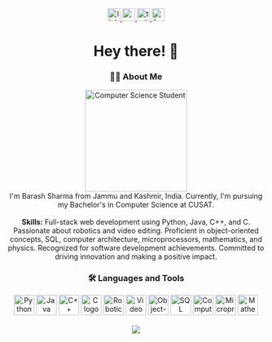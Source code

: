 <div align="center">
  <a href="https://www.linkedin.com/in/barash-sharma-321705153/">
    <img src="https://img.shields.io/static/v1?message=LinkedIn&logo=linkedin&label=&color=0077B5&logoColor=white&labelColor=&style=for-the-badge" height="25" alt="linkedin logo"  />
  </a>
  <a href="https://www.youtube.com/channel/UCrHETrTYgbsTLpaoC2hH54g">
    <img src="https://img.shields.io/static/v1?message=Youtube&logo=youtube&label=&color=FF0000&logoColor=white&labelColor=&style=for-the-badge" height="25" alt="youtube logo"  />
  </a>
  <a href="https://twitter.com/BarashSharma">
    <img src="https://img.shields.io/static/v1?message=Twitter&logo=twitter&label=&color=1DA1F2&logoColor=white&labelColor=&style=for-the-badge" height="25" alt="twitter logo"  />
  </a>
  <a href="https://leetcode.com/barash1311/">
    <img src="https://img.shields.io/static/v1?message=LeetCode&logo=leetcode&label=&color=FFA116&logoColor=white&labelColor=&style=for-the-badge" height="25" alt="LeetCode logo" />
  </a>
</div>

<h1 align="center">Hey there! 👋</h1>

<h3 align="center">👩‍💻 About Me</h3>

<p align="center">
  <img src="https://i.imgur.com/n9vZucl.jpg" height="200" alt="Computer Science Student" /><br>
  I'm Barash Sharma from Jammu and Kashmir, India. Currently, I'm pursuing my Bachelor's in Computer Science at CUSAT.<br><br>
  <strong>Skills:</strong> Full-stack web development using Python, Java, C++, and C. Passionate about robotics and video editing. Proficient in object-oriented concepts, SQL, computer architecture, microprocessors, mathematics, and physics. Recognized for software development achievements. Committed to driving innovation and making a positive impact.
</p>

<h3 align="center">🛠 Languages and Tools</h3>

<div align="center">
  <img src="https://www.python.org/static/img/python-logo.svg" height="40" alt="Python logo" />  <img src="https://www.oracle.com/java/technologies/downloads/javase-jdk-17-downloads.html" height="40" alt="Java logo" />  <img src="https://isocpp.org/files/img/cplusplus-logo.png" height="40" alt="C++ logo" />  <img src="https://www.gnu.org/software/c/logo.svg" height="40" alt="C logo" />  <img src="https://www.sciencemag.org/sites/default/files/styles/article_inline_half_width/public/robotics_0.jpg" height="40" alt="Robotics" />  <img src="https://cdn4.vectorstock.com/i/1000x1000/923/video-editing-icon-vector.webp" height="40" alt="Video Editing" />  <img src="https://www.tutorialspoint.com/object_oriented_programming/images/oop_diagram.jpg" height="40" alt="Object-oriented Concepts" />  <img src="https://www.postgresql.org/about/logos/postgresql-logo-110x110.png" height="40" alt="SQL" />  <img src="https://encrypted-tbn0.gstatic.com/images?q=tbn:ANd9GcQ2-933XKrbHao7bmKjt74gq_jt4K1i4GX_wiaA7j4J8K1NNu4A" height="40" alt="Computer Architecture" />  <img src="https://encrypted-tbn0.gstatic.com/images?q=tbn:ANd9GcR0-3tV_12KSLZC2zDfY3t9Cn1zAR2_PvJ71-4t4Zt9CnO2uA" height="40" alt="Microprocessors" />  <img src="https://cdn.图标库.com/pic/202210/26/shuxue01.png" height="40" alt="Mathematics" />
</div>
<br clear="both">

<div align="center">
  <img src="https://visitor-badge.laobi.icu/badge?page_id=barash1311.barash1311&" />
</div>
